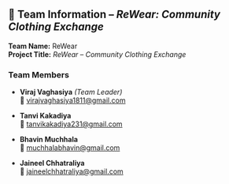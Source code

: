 ## 👥 Team Information – *ReWear: Community Clothing Exchange*

**Team Name:** ReWear  
**Project Title:** *ReWear – Community Clothing Exchange*

### Team Members

- **Viraj Vaghasiya** *(Team Leader)*  
  📧 [virajvaghasiya1811@gmail.com](mailto:virajvaghasiya1811@gmail.com)

- **Tanvi Kakadiya**  
  📧 [tanvikakadiya231@gmail.com](mailto:tanvikakadiya231@gmail.com)

- **Bhavin Muchhala**  
  📧 [muchhalabhavin@gmail.com](mailto:muchhalabhavin@gmail.com)

- **Jaineel Chhatraliya**  
  📧 [jaineelchhatraliya@gmail.com](mailto:jaineelchhatraliya@gmail.com)
